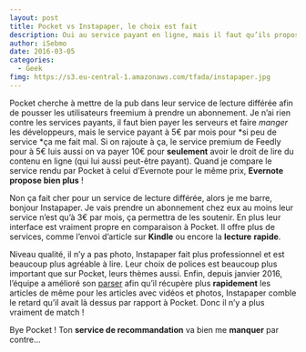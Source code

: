 ```yaml
---
layout: post
title: Pocket vs Instapaper, le choix est fait
description: Oui au service payant en ligne, mais il faut qu’ils proposent vraiment des services pour le prix demandé… Alors Pocket ou Instapaper ? Le choix est vite fait pour moi.
author: iSebmo
date: 2016-03-05
categories:
  - Geek
fimg: https://s3.eu-central-1.amazonaws.com/tfada/instapaper.jpg
---
```


Pocket cherche à mettre de la pub dans leur service de lecture différée afin de pousser les utilisateurs freemium à prendre un abonnement. Je n’ai rien contre les services payants, il faut bien payer les serveurs et faire *manger* les développeurs, mais le service payant à 5€ par mois pour *si peu de service *ça me fait mal. 
Si on rajoute à ça, le service premium de Feedly pour à 5€ luis aussi on va payer 10€ pour **seulement** avoir le droit de lire du contenu en ligne (qui lui aussi peut-être payant).
Quand je compare le service rendu par Pocket à celui d’Evernote pour le même prix, **Evernote propose bien plus** !

Non ça fait cher pour un service de lecture différée, alors je me barre, bonjour Instapaper. Je vais prendre un abonnement chez eux au moins leur service n’est qu’à 3€ par mois, ça permettra de les soutenir. En plus leur interface est vraiment propre en comparaison à Pocket. Il offre plus de services, comme l’envoi d’article sur **Kindle** ou encore la **lecture** **rapide**.

Niveau qualité, il n’y a pas photo, Instapaper fait plus professionnel et est beaucoup plus agréable à lire. Leur choix de polices est beaucoup plus important que sur Pocket, leurs thèmes aussi. Enfin, depuis janvier 2016, l’équipe a amélioré son [parser](https://blog.instapaper.com/post/137288701461) afin qu’il récupère plus **rapidement** les articles de même pour les articles avec vidéos et photos, Instapaper comble le retard qu’il avait là dessus par rapport à Pocket.
Donc il n’y a plus vraiment de match !

Bye Pocket ! Ton **service de recommandation** va bien me **manquer** par contre…